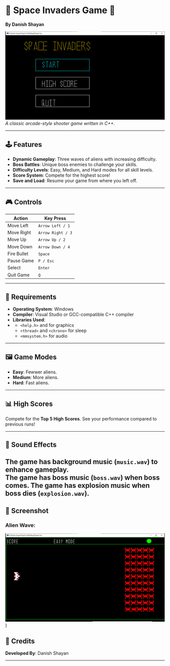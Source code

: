 
# 🌟 Space Invaders Game 🚀  
**By Danish Shayan**  

![Game Preview](https://github.com/danishshayan06/Space-Invaders-Game/blob/main/gamepreview.png)
*A classic arcade-style shooter game written in C++.*  


---

## 🕹️ Features
- **Dynamic Gameplay**: Three waves of aliens with increasing difficulty.  
- **Boss Battles**: Unique boss enemies to challenge your skills.  
- **Difficulty Levels**: Easy, Medium, and Hard modes for all skill levels.  
- **Score System**: Compete for the highest score!  
- **Save and Load**: Resume your game from where you left off.  

---

## 🎮 Controls  
| **Action**       | **Key Press**       |
|------------------|---------------------|
| Move Left        | `Arrow Left / 1`   |
| Move Right       | `Arrow Right / 3`  |
| Move Up          | `Arrow Up / 2`     |
| Move Down        | `Arrow Down / 4`   |
| Fire Bullet      | `Space `        |
| Pause Game       | `P / Esc`            |
| Select        | `Enter `           |
| Quit Game        | `Q `           |

---

## 🔧 Requirements
- **Operating System**: Windows  
- **Compiler**: Visual Studio or GCC-compatible C++ compiler  
- **Libraries Used**:
- 
  - `<help.h>` and  for graphics  
  - `<thread>` and `<chrono>` for sleep 
  - `<mmsystem.h>` for audio  

---

## 🖼️ Game Modes  
- **Easy**: Fewwer aliens.  
- **Medium**: More aliens.  
- **Hard**: Fast aliens.  

---

## 📊 High Scores
Compete for the **Top 5 High Scores**. See your performance compared to previous runs!  

---

## 🎵 Sound Effects
The game has background music (`music.wav`) to enhance gameplay.  
The game has boss music (`boss.wav`)  when boss comes.
The game has explosion music when boss dies (`explosion.wav`).  
---

## 📸 Screenshot 
### Alien Wave:  
![Aliens Attack](https://github.com/danishshayan06/Space-Invaders-Game/blob/main/thirdwave.png))  


## 🌟 Credits  
**Developed By**: Danish Shayan  

---




